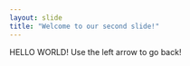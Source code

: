 ```yaml
---
layout: slide
title: "Welcome to our second slide!"
---
```

HELLO WORLD!
Use the left arrow to go back!
